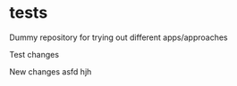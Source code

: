 # tests
Dummy repository for trying out different apps/approaches

Test changes

New changes
asfd
hjh
